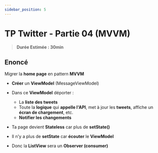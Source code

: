```yaml
---
sidebar_position: 5
---
```


# TP Twitter - Partie 04 (MVVM)

> **Durée Estimée : 30min**

## Enoncé

Migrer la **home page** en pattern **MVVM**

- **Créer** un **ViewModel** (MessageViewModel)
- Dans ce **ViewModel** déporter :
  - La **liste des tweets**
  - Toute la **logique** qui **appelle l'API**, met à jour les **tweets**, affiche un **écran de chargement**, etc.
  - **Notifier les changements**

- Ta page devient **Stateless** car plus de **setState()**
- Il n'y a plus de **setState** car **écouter** le **ViewModel**
- Donc la **ListView** sera un **Observer (consumer)**
